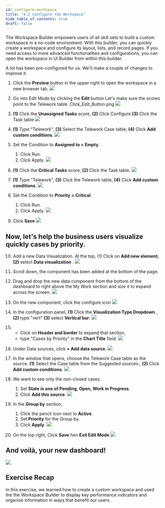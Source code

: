 ```yaml
---
id: configure-workspace
title: "4.2 Configure the Workspace"
hide_table_of_contents: true
draft: false
---
```


The Workspace Builder empowers users of all skill sets to build a custom workspace in a no-code environment. With this builder, you can quickly create a workspace and configure its layout, lists, and record pages. If you need access to more advanced functionalities and configurations, you can open the workspace in UI Builder from within this builder.

A lot has been pre-configured for us. We'll make a couple of changes to improve it.

1. Click the **Preview** button in the upper right to open the workspace in a new browser tab. 
![](import/Click_Preview_Button.png)


2. Go into Edit Mode by clicking the **Edit** button Let's make sure the scores point to the Telework table. Click_Edit_Button.png
![](import/Click_Edit_Button.png)


3. **(1)** Click the **Unassigned Tasks** score, **(2)** Click Configure **(3)** Click the Task table
![](workspace/Edit_Visualization_Unassigned.png)



4. **(1)** Type "Telework", **(3)** Select the Telework Case table, **(4)** Click **Add custom conditions**.
![](workspace/edit_data_source.png)


5. Set the Condition to **Assigned to = Empty**.
    1. Click Run.
    2. Click Apply.
    ![](workspace/apply_data_source_filter_condition.png)


6. **(1)** Click the **Critical Tasks** score, **(2)** Click the Task table.
![](workspace/Edit_Visualization_Critical_Tasks.png)


7. **(1)** Type "Telework", **(3)** Click the Telework table, **(4)** Click **Add custom conditions**.
![](workspace/edit_data_source.png)


8. Set the Condition to **Priority = Critical**.
    1. Click Run.
    2. Click Apply.
    ![](workspace/apply_data_source_filter_condition_Critical.png)


9.  Click **Save**
![](workspace/Click_Save.png)


## Now, let's help the business users visualize quickly cases by priority.

10. Add a new Data Visualization. At the top, (1) Click on **Add new element**, **(2)** select **Data visualization** .
![](workspace/Add_new_Visualization.png)


11. Scroll down, the component has been added at the bottom of the page.


12. Drag and drop the new data component from the bottom of the dashboard to right above the My Work section and size it to expand across the screen.
![](workspace/move_new_data_visualization.gif)


13. On the new component, click the configure icon
![](workspace/Click_Component_Configure.png)


14. In the configuration panel, **(1)** Click the **Visualization Type Dropdown** , **(2)** type "vert" **(3)** select **Vertical bar**.
![](workspace/select_Vertical_bar.png)


15. - Click on **Header and border** to expand that section, 
    - type "Cases by Priority" in the **Chart Title** field.
    ![](workspace/set_Chart_Title_Cases_by_Priority.png)


16. Under Data sources, click **+ Add data source**.
![](workspace/Click_Add_Datasource.png)


17. In the window that opens, choose the Telework Case table as the source. **(1)** Select the Case table from the Suggested sources., **(2)** Click **Add custom conditions**.
![](workspace/edit_data_source.png)


18. We want to see only the non-closed cases. 
    1. Set **State is one of Pending, Open, Work in Progress**. 
    2. Click **Add this source**.
    ![](workspace/ConditionForOpenCases.png)


19. In the **Group by** section, 
    1. Click the pencil icon next to **Active**.
    2. Set **Priority** for the Group by.
    3. Click **Apply**.
    ![](workspace/set_Group_by_Priority.png)


20. On the top right, Click **Save** hen **Exit Edit Mode** 
![](workspace/Click_Save_then_Exit_Edit_Mode.png)


## And voilà, your new dashboard!

![](workspace/final_Workspace.png)

## Exercise Recap

In this exercise, we learned how to create a custom workspace and used the the Workspace Builder to display key performance indicators and organize information in ways that benefit our users.
